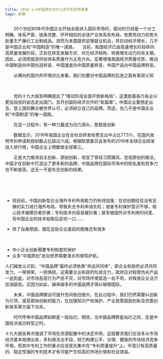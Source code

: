 ```yaml
---
title: 2018-1-4中国原创为什么得不到世界尊重 
tags: 新建
---
```




 
　　20个世纪80年代中国企业开始全面进入国际市场时，面对的已经是一个分工明确、体系严密、链条完整、环环相扣的全球产业体系和布局。依靠劳动力优势大批量生产廉价工业制成品，进而为本国提供足够就业机会，并拉动经济增长，几乎是中国企业和“中国制造”的唯一道路。
  　当前，我国经济已由高速增长阶段转向高质量发展阶段，正处在转变发展方式、优化经济结构、转换增长动力的攻关期。因此，必须把提高供给体系质量作为主攻方向，显著增强我国经济质量优势，推动中国制造向中国创造转变、中国速度向中国质量转变、中国产品向中国品牌转变。
 
　　从横向的国内外环境对比来看，我们也要对中国品牌的后发之路有客观认知
 
　　
 
　　党的十九大报告明确提出了“推动形成全面开放新格局”，这激励着各行各业以更加自信的姿态走出国门，去开创国际经济合作的“新篇章”。中国企业要想走出去，登上国际舞台被世界认可，必须树立自己的品牌。而这，也几乎是中国企业和“中国制造”的唯一道路。
 
　　在这一过程中，有一种力量成为动力源头，那就是创新
 
　　数据显示，2016年我国企业在全社会研发经费支出中占比77.5%，在国内发明专利申请和授权数占比超过六成。根据欧盟委员会发布的2016年全球企业研发投入排行榜，中国企业上榜数居全球第三。
 
　　正是大力推进自主创新、原始创新，改变了曾经习惯跟风、忽视原创的做法，中国才在创新中打造出了更多新的品牌，中国品牌在国际市场中的知名度和竞争力也不断提高，这无一不是矢志创新的结果。
 
　
 
　　

 
* 但目前，中国创新型企业海外专利布局能力仍有待加强：在初创期往往没有足够的实力进行海外布局，导致失去专利申请先机；或者专利保护意识不够，核心技术被模仿者抄袭；专利技术内容易被抄袭；甚至被国外对手利用时间差，将中国企业的技术劫取后反咬一口……
 
* 除了自身原因，摆在这些企业面前的困难还有很多
 
 
　
 * 中小企业创新需要专利制度的保护
 *  众多“中国原创”走向世界需要海关的保驾护航。




  
  
  
  
  
  人们越发认识到，“中国品牌”最终必须依靠“命运共同体”，即企业和政府必须共同发力，一荣俱荣，一损俱损。这需要企业和政府形成合力，政府应对假冒伪劣产品一追到底，对市场恶意行为严惩不贷，对市场环境营造一丝不苟，对释放企业活力加油鼓劲。正因为如此，越来越多的中国品牌才得以植根国际。
  

  
  
　　未来，中国品牌建设可提升空间依旧很大。在此过程中，我们仍然需要以创新为引领，提高原始创新的能力，在加强知识产权保护、产业政策鼓励创新及完善创新体系等方面下功夫。
 
　　时代呼唤中国品牌如群星一般灿烂。相信，当中国品牌群星灿烂之际，定是中国经济成功转型之时。

十九大报告再次强调了市场在资源配置中的决定作用，这就要求我们应该多从市场经济基本规律出发，多利用法治手段，努力构建公平、合理、健康的市场经济竞争环境，而其中专利工作的重点应该首先集中在“专利质量提升”上。毕竟只有高质量的、稳定性强的专利技术才有可能产生较高的市场价值和社会效益。